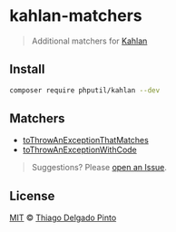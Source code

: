 # kahlan-matchers

> Additional matchers for [Kahlan](https://kahlan.github.io/)

## Install

```bash
composer require phputil/kahlan --dev
```

## Matchers

- [toThrowAnExceptionThatMatches](spec/ToThrowAnExceptionThatMatches.spec.php)
- [toThrowAnExceptionWithCode](spec/ToThrowAnExceptionWithCode.spec.php)

> Suggestions? Please [open an Issue](https://github.com/thiagodp/kahlan-matchers/issues).

## License

[MIT](LICENSE) © [Thiago Delgado Pinto](https://github.com/thiagodp)
